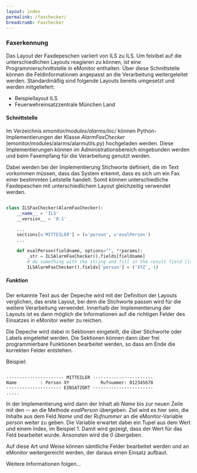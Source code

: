 ```yaml
---
layout: index
permalink: /faxchecker/
breadcrumb: Faxchecker
---
```


### Faxerkennung

Das Layout der Faxdepeschen variiert von ILS zu ILS. Um felxibel auf die unterschiedlichen Layouts reagieren zu können, 
ist eine Programmierschnittstelle in eMonitor enthalten. Über diese Schnittstelle können die Feldinformationen angepasst an die 
Verarbeitung weitergeleitet werden. Standardmäßig sind folgende Layouts bereits umgesetzt und werden mitgeliefert:

- Beispiellayout ILS
- Feuerwehreinsatzzentrale München Land

#### Schnittstelle

Im Verzeichnis *emonitor/modules/alarms/inc/* können Python-Implementierungen der Klasse *AlarmFaxChecker* (emonitor/modules/alarms/alarmutils.py) 
hochgeladen werden. Diese Implementierungen können im Administrationsbereich eingebunden werden und beim Faxempfang für die Verarbeitung genutzt werden.

Dabei werden bei der Implementierung Stichworte definiert, die im Text vorkommen müssen, dass das System erkennt, dass es sich um ein Fax einer 
bestimmten Leitstelle handelt. Somit können unterschiedliche Faxdepeschen mit unterschiedlichem Layout gleichzeitig verwendet werden.

```python

class ILSFaxChecker(AlarmFaxChecker):
    __name__ = 'ILS'
    __version__ = '0.1'

    ...
    sections[u'MITTEILER'] = (u'person', u'evalPerson')
    ...

    def evalPerson(fieldname, options="", **params):
        _str = ILSAlarmFaxChecker().fields[fieldname]
        # do something with the string and fill in the result field list
        ILSAlarmFaxChecker().fields['person'] = ('XYZ', 1)
```

##### Funktion

Der erkannte Text aus der Depeche wird mit der Definition der Layouts verglichen, das erste Layout, bei dem die Stichworte passen wird für die weitere 
Verarbeitung verwendet. Innerhalb der Implementierung der Layouts ist es dann möglich die Informationen auf die richtigen Felder des Einsatzes in 
eMonitor weiter zu reichen.

Die Depeche wird dabei in Sektionen eingeteilt, die über Stichworte oder Labels eingeleitet werden. Die Sektionen können dann über frei programmierbare 
Funktionen bearbeitet werden, so dass am Ende die korrekten Felder entstehen.

Beispiel:

 ```
 
 ---------------------- MITTEILER -----------------------
 Name         : Person XY            Rufnummer: 012345678
 --------------------- EINSATZORT -----------------------
 .....
 
 ```
 
 In der Implementierung wird dann der Inhalt ab *Name* bis zur neuen Zeile mit den *--* an die Methode *evalPerson* übergeben. Ziel wird es hier sein, die 
 Inhalte aus dem Feld *Name* und der *Rufnummer* an die eMonitor-Variable *person* weiter zu geben. Die Variable erwartet dabei ein Tupel aus dem Wert und 
 einem Index, im Beispiel 1. Damit wird gezeigt, dass der Wert für das Feld bearbeitet wurde. Ansonsten wird die *0* übergeben.
 
 Auf diese Art und Weise können sämtliche Felder bearbeitet werden und an eMonitor weitergereicht werden, der daraus einen Einsatz aufbaut.
 
 Weitere Informationen folgen...
 
